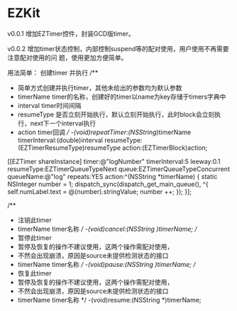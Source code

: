 # EZKit
v0.0.1
增加EZTimer控件，封装GCD版timer。

v0.0.2
增加timer状态控制，内部控制suspend等的配对使用，用户使用不再需要注意配对使用的问
题，使用更加方便简单。

用法简单：
创建timer 并执行
/**
 * 简单方式创建并执行timer，其他未给出的参数均为默认参数
 * timerName timer的名称，创建好的timer以name为key存储于timers字典中
 * interval timer时间间隔
 * resumeType 是否立刻开始执行，默认立刻开始执行，此时block会立刻执行，next下一个interval执行
 * action   timer回调
 */
-(void)repeatTimer:(NSString*)timerName timerInterval:(double)interval resumeType:(EZTimerResumeType)resumeType action:(EZTimerBlock)action;

[[EZTimer shareInstance] timer:@"logNumber" timerInterval:5 leeway:0.1 resumeType:EZTimerQueueTypeNext queue:EZTimerQueueTypeConcurrent queueName:@"log" repeats:YES action:^(NSString *timerName) {
        static NSInteger number = 1;
        dispatch_sync(dispatch_get_main_queue(), ^{
            self.numLabel.text = @(number).stringValue;
            number ++;
        });
    }];
    
/**
 * 注销此timer
 * timerName timer名称
 */
-(void)cancel:(NSString *)timerName;
/**
 * 暂停此timer
 * 暂停及恢复的操作不建议使用，这两个操作需配对使用，
 * 不然会出现崩溃，原因是source未提供检测状态的接口
 * timerName timer名称
 */
-(void)pause:(NSString *)timerName;
/**
 * 恢复此timer
 * 暂停及恢复的操作不建议使用，这两个操作需配对使用，
 * 不然会出现崩溃，原因是source未提供检测状态的接口
 * timerName timer名称
 */
-(void)resume:(NSString *)timerName;


